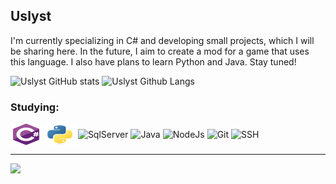 ## Uslyst 

I'm currently specializing in C# and developing small projects, which I will be sharing here. In the future, I aim to create a mod for a game that uses this language. I also have plans to learn Python and Java. Stay tuned!

![Uslyst GitHub stats](https://github-readme-stats.vercel.app/api?username=Uslyst&show_icons=true&hide=contribs,prs&cache_seconds=86400&theme=tokyonight)
![Uslyst Github Langs](https://github-readme-stats.vercel.app/api/top-langs/?username=Uslyst&hide=html&layout=compact&theme=tokyonight)

<h3>Studying:</h3>
<div>   
  <img align="center" alt="Csharp" height="35" width="50" src="https://raw.githubusercontent.com/devicons/devicon/master/icons/csharp/csharp-original.svg">
  <img align="center" alt="Python" height="35" width="50" src="https://raw.githubusercontent.com/devicons/devicon/master/icons/python/python-original.svg">
  <img align="center" alt="SqlServer" height="35" width="50" src="https://cdn.jsdelivr.net/gh/devicons/devicon@latest/icons/microsoftsqlserver/microsoftsqlserver-plain.svg">
  <img align="center" alt="Java" height="35" width="50" src="https://cdn.jsdelivr.net/gh/devicons/devicon@latest/icons/java/java-original.svg">
  <img align="center" alt="NodeJs" height="35" width="50" src="https://cdn.jsdelivr.net/gh/devicons/devicon@latest/icons/nodejs/nodejs-original.svg">
  <img align="center" alt="Git" height="35" width="50" src="https://cdn.jsdelivr.net/gh/devicons/devicon@latest/icons/git/git-original.svg">
  <img align="center" alt="SSH" height="35" width="50" src="https://cdn.jsdelivr.net/gh/devicons/devicon@latest/icons/ssh/ssh-original-wordmark.svg">
          
</div>

<hr>    
<div/>


<div> 
  <a href = "mailto:uslysttheforger@gmail.com"><img src="https://img.shields.io/badge/-Gmail-%23333?style=for-the-badge&logo=gmail&logoColor=white" target="_blank"></a>   
</div>

